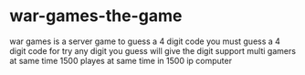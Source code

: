 # war-games-the-game
war games is a server game to guess a 4 digit code 
you must guess a 4 digit code for try any digit you guess will
give the digit support multi gamers at same time 1500 playes at
same time in 1500 ip computer
